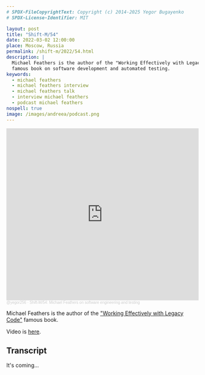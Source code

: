 ```yaml
---
# SPDX-FileCopyrightText: Copyright (c) 2014-2025 Yegor Bugayenko
# SPDX-License-Identifier: MIT

layout: post
title: "Shift-M/54"
date: 2022-03-02 12:00:00
place: Moscow, Russia
permalink: /shift-m/2022/54.html
description: |
  Michael Feathers is the author of the "Working Effectively with Legacy Code"
  famous book on software development and automated testing.
keywords:
  - michael feathers
  - michael feathers interview
  - michael feathers talk
  - interview michael feathers
  - podcast michael feathers
nospell: true
image: /images/andreea/podcast.png
---
```


<iframe width="100%" height="450" scrolling="no" frameborder="no" allow="autoplay" src="https://w.soundcloud.com/player/?url=https%3A//api.soundcloud.com/tracks/2082424545&color=%23ff5500&auto_play=false&hide_related=false&show_comments=true&show_user=true&show_reposts=false&show_teaser=true&visual=true"></iframe><div style="font-size: 10px; color: #cccccc;line-break: anywhere;word-break: normal;overflow: hidden;white-space: nowrap;text-overflow: ellipsis; font-family: Interstate,Lucida Grande,Lucida Sans Unicode,Lucida Sans,Garuda,Verdana,Tahoma,sans-serif;font-weight: 100;"><a href="https://soundcloud.com/yegor256" title="@yegor256" target="_blank" style="color: #cccccc; text-decoration: none;">@yegor256</a> · <a href="https://soundcloud.com/yegor256/shift-m-54-michael-feathers-on-software-engineering-and-testing" title="Shift-M/54: Michael Feathers on software engineering and testing" target="_blank" style="color: #cccccc; text-decoration: none;">Shift-M/54: Michael Feathers on software engineering and testing</a></div>

Michael Feathers is the author of the
["Working Effectively with Legacy Code"](https://amzn.to/3YADamz) famous book.

Video is [here](https://youtu.be/Wv3o4ORYv48).

## Transcript

It's coming...

